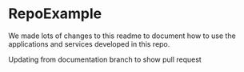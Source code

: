 # RepoExample 

We made lots of changes to this readme to document how to use the applications and services developed in this repo.

Updating from documentation branch to show pull request

